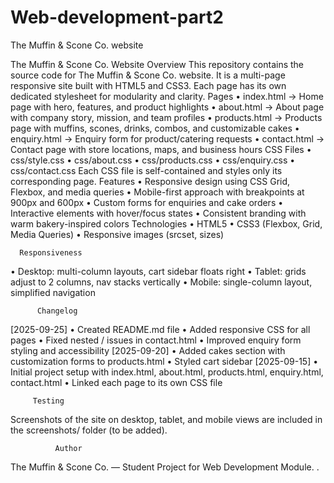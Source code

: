 # Web-development-part2
The Muffin &amp; Scone Co. website

The Muffin & Scone Co. Website 
Overview 
This repository contains the source code for The Muffin & Scone Co. website. 
It is a multi-page responsive site built with HTML5 and CSS3. Each page has its own 
dedicated stylesheet for modularity and clarity. 
Pages 
• index.html → Home page with hero, features, and product highlights 
• about.html → About page with company story, mission, and team profiles 
• products.html → Products page with muffins, scones, drinks, combos, and 
customizable cakes 
• enquiry.html → Enquiry form for product/catering requests 
• contact.html → Contact page with store locations, maps, and business hours 
CSS Files 
• css/style.css 
• css/about.css 
• css/products.css 
• css/enquiry.css 
• css/contact.css 
Each CSS file is self-contained and styles only its corresponding page. 
Features 
• Responsive design using CSS Grid, Flexbox, and media queries 
• Mobile-first approach with breakpoints at 900px and 600px 
• Custom forms for enquiries and cake orders 
• Interactive elements with hover/focus states 
• Consistent branding with warm bakery-inspired colors 
Technologies 
• HTML5 
• CSS3 (Flexbox, Grid, Media Queries) 
• Responsive images (srcset, sizes) 
 
      Responsiveness 
• Desktop: multi-column layouts, cart sidebar floats right 
• Tablet: grids adjust to 2 columns, nav stacks vertically 
• Mobile: single-column layout, simplified navigation 
 
          Changelog 
[2025-09-25] 
• Created README.md file 
• Added responsive CSS for all pages 
• Fixed nested <html>/<head> issues in contact.html 
• Improved enquiry form styling and accessibility 
[2025-09-20] 
• Added cakes section with customization forms to products.html 
• Styled cart sidebar 
[2025-09-15] 
• Initial project setup with index.html, about.html, products.html, enquiry.html, 
contact.html 
• Linked each page to its own CSS file 
 
         Testing 
Screenshots of the site on desktop, tablet, and mobile views are included in the 
screenshots/ folder (to be added). 
 
              Author 
The Muffin & Scone Co. — Student Project for Web Development Module.
.
